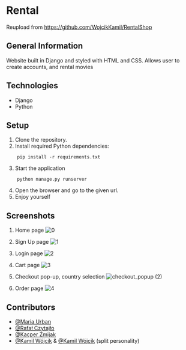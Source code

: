 
# Rental

Reupload from https://github.com/WojcikKamil/RentalShop

## General Information
Website built in Django and styled with HTML and CSS. Allows user to create accounts, and rental movies


## Technologies
* Django
* Python


## Setup
1. Clone the repository.
2. Install required Python dependencies:
```
    pip install -r requirements.txt
```
3. Start the application
```
    python manage.py runserver
```

4. Open the browser and go to the given url.
5. Enjoy yourself

## Screenshots
1. Home page
![0](https://user-images.githubusercontent.com/60044272/108622692-cbbcb800-743a-11eb-9649-47417b21f9c9.png)

2. Sign Up page
![1](https://user-images.githubusercontent.com/60044272/108622821-a54b4c80-743b-11eb-99cf-6f4008096d97.png)

3. Login page
![2](https://user-images.githubusercontent.com/60044272/108622837-beec9400-743b-11eb-83cc-13ea262d28c7.png)

4. Cart page
![3](https://user-images.githubusercontent.com/60044272/108622848-ce6bdd00-743b-11eb-975c-15b567a9c374.png)

5. Checkout pop-up, country selection
![checkout_popup (2)](https://user-images.githubusercontent.com/60044272/108622859-dc216280-743b-11eb-9aa7-6b2347277186.png)

6. Order page
![4](https://user-images.githubusercontent.com/60044272/108622888-112db500-743c-11eb-969f-9e2553d97754.png)

## Contributors

* [@Maria Urban](https://github.com/Ethalya)
* [@Rafał Czytajło](https://github.com/czytus)
* [@Kacper Żmijak](https://github.com/kzmijak)
* [@Kamil Wójcik](https://github.com/MitsuruKasahara) & [@Kamil Wójcik](https://github.com/WojcikKamil) (split personality)
